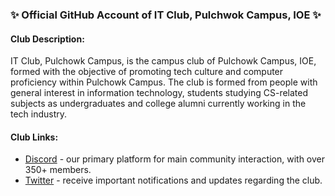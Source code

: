 ### ✨ Official GitHub Account of IT Club, Pulchwok Campus, IOE ✨

#### Club Description:

IT Club, Pulchowk Campus, is the campus club of Pulchowk Campus, IOE, formed with the objective of promoting tech culture and computer proficiency within Pulchowk Campus. The club is formed from people with general interest in information technology, students studying CS-related subjects as undergraduates and college alumni currently working in the tech industry.

#### Club Links: 
- [Discord](https://discord.gg/FdEG3cN "IT Community Discord Server") - our primary platform for main community interaction, with over 350+ members.
- [Twitter](https://twitter.com/ITClubPulchowk "@ITClubPulchowk") - receive important notifications and updates regarding the club.
